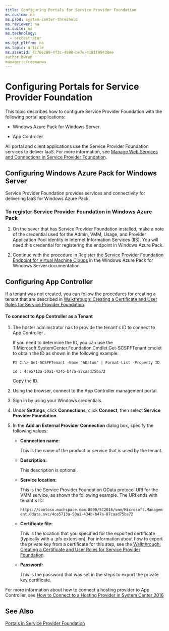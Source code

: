 ```yaml
---
title: Configuring Portals for Service Provider Foundation
ms.custom: na
ms.prod: system-center-threshold
ms.reviewer: na
ms.suite: na
ms.technology:
  - orchestrator
ms.tgt_pltfrm: na
ms.topic: article
ms.assetid: 4c766289-4f3c-4990-be7e-4181f99438ee
author:bwren
manager:cfreemanwa
---
```

# Configuring Portals for Service Provider Foundation
This topic describes how to configure Service Provider Foundation with the following portal applications:  

-  Windows Azure Pack for Windows Server   

-   App Controller   

All portal and client applications use the Service Provider Foundation services to deliver IaaS. For more information, see [Manage Web Services and Connections in Service Provider Foundation](../Manage/Manage-Web-Services-and-Connections.md).  

## Configuring Windows Azure Pack for Windows Server   
Service Provider Foundation provides services and connectivity for delivering IaaS for Windows Azure Pack.  

### <a name="SMP_Procedure"></a>To register Service Provider Foundation in Windows Azure Pack  

1.  On the sever that has Service Provider Foundation installed, make a note of the credential used for the Admin, VMM, Usage, and Provider Application Pool identity in Internet Information Services \(IIS\). You will need this credential for registering the endpoint in Windows Azure Pack.  

2.  Continue with the procedure in [Register the Service Provider Foundation Endpoint for Virtual Machine Clouds](https://technet.microsoft.com/en-us/library/dn457792.aspx) in the Windows Azure Pack for Windows Server documentation.  

## Configuring App Controller   
If a tenant was not created, you can follow the procedures for creating a tenant that are described in [Walkthrough: Creating a Certificate and User Roles for Service Provider Foundation](../Manage/Walkthrough-Creating-a-Certificate-and-User-Roles.md).  

#### To connect to App Controller as a Tenant  

1.  The hoster administrator has to provide the tenant's ID to connect to App Controller .  

    If you need to determine the ID, you can use the T:Microsoft.SystemCenter.Foundation.Cmdlet.Get\-SCSPFTenant cmdlet to obtain the ID as shown in the following example:  

    ```  
    PS C:\> Get-SCSPFTenant -Name "ADatum" | Format-List -Property ID  

    Id : 4ce5713a-50a1-434b-b47a-87caad75ba72  
    ```  

    Copy the ID.  

2.  Using the browser, connect to the App Controller management portal.  

3.  Sign in by using your Windows credentials.  

4.  Under **Settings**, click **Connections**, click **Connect**, then select **Service Provider Foundation**.  

5.  In the **Add an External Provider Connection** dialog box, specify the following values:  

    -   **Connection name:**  

        This is the name of the product or service that is used by the tenant.  

    -   **Description:**  

        This  description is optional.  

    -   **Service location:**  

        This is the Service Provider Foundation OData protocol URI for the VMM service, as shown the following example. The URI ends with tenant's ID:  

        `https://contoso.muchspace.com:8090/SC2016/vmm/Microsoft.Management.Odata.svc/4ce5713a-50a1-434b-b47a-87caad75ba72`  

    -   **Certificate file:**  

        This is the location that you specified for the exported certificate (typically with a .pfx extension). For information about how to export the private key from a certificate for this step, see the [Walkthrough: Creating a Certificate and User Roles for Service Provider Foundation](../Manage/Walkthrough-Creating-a-Certificate-and-User-Roles.md).  

    -   **Password:**  

        This is the password that was set in the steps to export the private key certificate.  

For more information about how to connect a hosting provider to App Controller, see [How to Connect to a Hosting Provider in System Center 2016](http://technet.microsoft.com/en-us/library/jj605416.aspx)  

## See Also  
[Portals in Service Provider Foundation](../Get-Started/Portals-in-Service-Provider-Foundation.md)  
